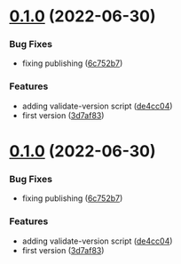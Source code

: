 # [0.1.0](https://github.com/maxmilhas-org/semantic-validation/compare/v0.0.0...v0.1.0) (2022-06-30)


### Bug Fixes

* fixing publishing ([6c752b7](https://github.com/maxmilhas-org/semantic-validation/commit/6c752b7ccef0c1147ad01c4cd23b434a17ae607b))


### Features

* adding validate-version script ([de4cc04](https://github.com/maxmilhas-org/semantic-validation/commit/de4cc0430ec622b626d66dfa99a5e4baf8fb985d))
* first version ([3d7af83](https://github.com/maxmilhas-org/semantic-validation/commit/3d7af83063745ab411c171b2e10095bfc3ef0179))

# [0.1.0](https://github.com/maxmilhas-org/semantic-validation/compare/v0.0.0...v0.1.0) (2022-06-30)


### Bug Fixes

* fixing publishing ([6c752b7](https://github.com/maxmilhas-org/semantic-validation/commit/6c752b7ccef0c1147ad01c4cd23b434a17ae607b))


### Features

* adding validate-version script ([de4cc04](https://github.com/maxmilhas-org/semantic-validation/commit/de4cc0430ec622b626d66dfa99a5e4baf8fb985d))
* first version ([3d7af83](https://github.com/maxmilhas-org/semantic-validation/commit/3d7af83063745ab411c171b2e10095bfc3ef0179))
